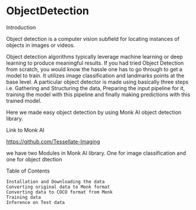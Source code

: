 # ObjectDetection

Introduction

Object detection is a computer vision subfield for locating instances of objects in images or videos.

Object detection algorithms typically leverage machine learning or deep learning to produce meaningful results. If you had tried Object Detection from scratch, you would know the hassle one has to go through to get a model to train. It utilizes image classification and landmarks points at the base level. A particular object detector is made using basically three steps i.e. Gathering and Structuring the data, Preparing the input pipeline for it, training the model with this pipeline and finally making predictions with this trained model.

Here we made easy object detection by using Monk AI object detection library.

Link to Monk AI

https://github.com/Tessellate-Imaging

we have two Modules in Monk AI library. One for image classification and one for object dtection

Table of Contents

    Installation and Downloading the data  
    Converting original data to Monk format
    Converting data to COCO format from Monk 
    Training data
    Inference on Test data
    
    

